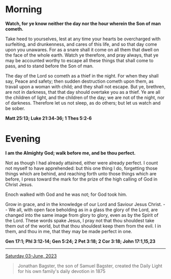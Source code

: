 # Morning

**Watch, for ye know neither the day nor the hour wherein the Son of man cometh.**
 
Take heed to yourselves, lest at any time your hearts be overcharged with surfeiting, and drunkenness, and cares of this life, and so that day come upon you unawares. For as a snare shall it come on all them that dwell on the face of the whole earth. Watch ye therefore, and pray always, that ye may be accounted worthy to escape all these things that shall come to pass, and to stand before the Son of man.
 
The day of the Lord so cometh as a thief in the night. For when they shall say, Peace and safety; then sudden destruction cometh upon them, as travail upon a woman with child; and they shall not escape. But ye, brethren, are not in darkness, that that day should overtake you as a thief. Ye are all the children of light, and the children of the day; we are not of the night, nor of darkness. Therefore let us not sleep, as do others; but let us watch and be sober.  

**Matt 25:13; Luke 21:34‑36; 1 Thes 5:2‑6**

# Evening

**I am the Almighty God; walk before me, and be thou perfect.**
 
Not as though I had already attained, either were already perfect. I count not myself to have apprehended: but this one thing I do, forgetting those things which are behind, and reaching forth unto those things which are before, I press toward the mark for the prize of the high calling of God in Christ Jesus.
 
Enoch walked with God and he was not; for God took him.
 
Grow in grace, and in the knowledge of our Lord and Saviour Jesus Christ. -- We all, with open face beholding as in a glass the glory of the Lord, are changed into the same image from glory to glory, even as by the Spirit of the Lord. These words spake Jesus, I pray not that thou shouldest take them out of the world, but that thou shouldest keep them from the evil. I in them, and thou in me, that they may be made perfect in one.  

**Gen 17:1; Phl 3:12‑14; Gen 5:24; 2 Pet 3:18; 2 Cor 3:18; John 17:1,15,23**

---

[Saturday 03-June, 2023](https://t.me/s/daily_light)

> Jonathan Bagster, the son of Samuel Bagster, created the Daily Light for his own family's daily devotion in 1875


